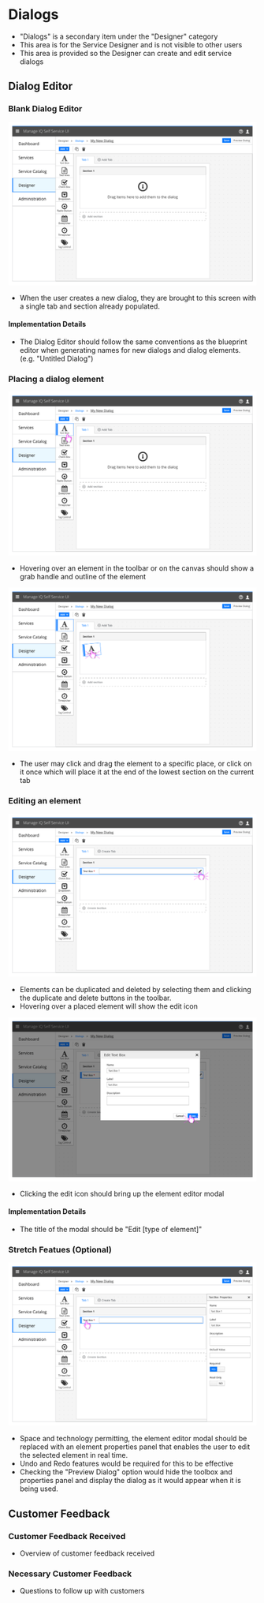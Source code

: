 # Dialogs

- "Dialogs" is a secondary item under the "Designer" category
- This area is for the Service Designer and is not visible to other users
- This area is provided so the Designer can create and edit service dialogs

## Dialog Editor

### Blank Dialog Editor

![Blank dialog editor](img/DialogEditor-01.png)
- When the user creates a new dialog, they are brought to this screen with a single tab and section already populated.

#### Implementation Details
- The Dialog Editor should follow the same conventions as the blueprint editor when generating names for new dialogs and dialog elements. (e.g. "Untitled Dialog")

### Placing a dialog element
![Placing an element](img/DialogEditor-02.png)
- Hovering over an element in the toolbar or on the canvas should show a grab handle and outline of the element

![Element being placed](img/DialogEditor-03.png)
- The user may click and drag the element to a specific place, or click on it once which will place it at the end of the lowest section on the current tab

### Editing an element
![Element with revealed edit button](img/DialogEditor-04.png)
- Elements can be duplicated and deleted by selecting them and clicking the duplicate and delete buttons in the toolbar.
- Hovering over a placed element will show the edit icon

![Element editor modal](img/DialogEditor-05.png)
- Clicking the edit icon should bring up the element editor modal

#### Implementation Details
  - The title of the modal should be "Edit [type of element]"

### Stretch Featues (Optional)
![Editor with properties panel](img/DialogEditor-06.png)
- Space and technology permitting, the element editor modal should be replaced with an element properties panel that enables the user to edit the selected element in real time.
- Undo and Redo features would be required for this to be effective
- Checking the "Preview Dialog" option would hide the toolbox and properties panel and display the dialog as it would appear when it is being used.

## Customer Feedback

### Customer Feedback Received
  - Overview of customer feedback received

### Necessary Customer Feedback
  - Questions to follow up with customers
